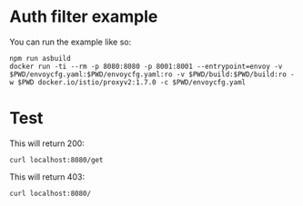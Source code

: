 # Auth filter example

You can run the example like so:
```
npm run asbuild
docker run -ti --rm -p 8080:8080 -p 8001:8001 --entrypoint=envoy -v $PWD/envoycfg.yaml:$PWD/envoycfg.yaml:ro -v $PWD/build:$PWD/build:ro -w $PWD docker.io/istio/proxyv2:1.7.0 -c $PWD/envoycfg.yaml
```

# Test

This will return 200:

```
curl localhost:8080/get
```

This will return 403:
```
curl localhost:8080/
```
